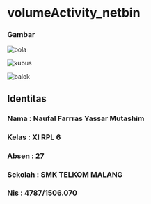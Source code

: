 # volumeActivity_netbin

<h3> Gambar </h3>

![bola](https://cloud.githubusercontent.com/assets/22125595/20246746/6fd29898-a9f0-11e6-94f5-1edd65bff7a9.JPG)

![kubus](https://cloud.githubusercontent.com/assets/22125595/20246750/6fe95524-a9f0-11e6-8bea-d7efd2c2a574.JPG)

![balok](https://cloud.githubusercontent.com/assets/22125595/20246752/6ff053d8-a9f0-11e6-8913-abc5daff1a2f.JPG)

<h2> Identitas </h2>
<h3> Nama     : Naufal Farrras Yassar Mutashim </h3>
<h3> Kelas    : XI RPL 6 </h3>
<h3> Absen    : 27 </h3>
<h3> Sekolah  : SMK TELKOM MALANG </h3>
<h3> Nis      : 4787/1506.070 </h3>

